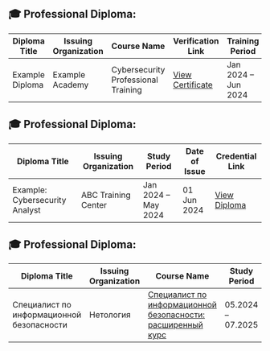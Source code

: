 ## 🎓 Professional Diploma:

| Diploma Title | Issuing Organization | Course Name | Verification Link | Training Period |
|----------------|----------------------|-------------|-------------------|-----------------|
| Example Diploma | Example Academy | Cybersecurity Professional Training | [View Certificate](https://example.com) | Jan 2024 – Jun 2024 |


## 🎓 Professional Diploma:

| Diploma Title                         | Issuing Organization           | Study Period       | Date of Issue | Credential Link                  |
|--------------------------------------|--------------------------------|--------------------|---------------|----------------------------------|
| Example: Cybersecurity Analyst       | ABC Training Center            | Jan 2024 – May 2024| 01 Jun 2024   | [View Diploma](https://example.com/diploma) |



## 🎓 Professional Diploma:

| Diploma Title | Issuing Organization | Course Name | Study Period | Credential Link |
|----------------|----------------------|-------------|--------------|-----------------|
| Специалист по информационной безопасности | Нетология | [Специалист по информационной безопасности: расширенный курс](https://netology.ru/programs/informationsecurity) | 05.2024 – 07.2025 | [Ссылка на диплом](https://example.com/diploma) |

